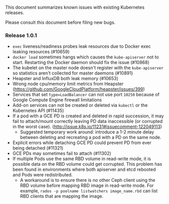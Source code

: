 
This document summarizes known issues with existing Kubernetes releases.

Please consult this document before filing new bugs.

### Release 1.0.1

   * `exec` liveness/readiness probes leak resources due to Docker exec leaking resources (#10659)
   * `docker load` sometimes hangs which causes the `kube-apiserver` not to start.  Restarting the Docker daemon should fix the issue (#10868)
   * The kubelet on the master node doesn't register with the `kube-apiserver` so statistics aren't collected for master daemons (#10891)
   * Heapster and InfluxDB both leak memory (#10653)
   * Wrong node cpu/memory limit metrics from Heapster (https://github.com/GoogleCloudPlatform/heapster/issues/399)
   * Services that set `type=LoadBalancer` can not use port `10250` because of Google Compute Engine firewall limitations
   * Add-on services can not be created or deleted via `kubectl` or the Kubernetes API (#11435)
   * If a pod with a GCE PD is created and deleted in rapid succession, it may fail to attach/mount correctly leaving PD data inaccessible (or corrupted in the worst case). (http://issue.k8s.io/11231#issuecomment-122049113)
      * Suggested temporary work around: introduce a 1-2 minute delay between deleting and recreating a pod with a PD on the same node.
   * Explicit errors while detaching GCE PD could prevent PD from ever being detached (#11321)
   * GCE PDs may sometimes fail to attach (#11302)
   * If multiple Pods use the same RBD volume in read-write mode, it is possible data on the RBD volume could get corrupted. This problem has been found in environments where both apiserver and etcd rebooted and Pods were redistributed.
      * A workaround is to ensure there is no other Ceph client using the RBD volume before mapping RBD image in read-write mode. For example, `rados -p poolname listwatchers image_name.rbd` can list RBD clients that are mapping the image.



